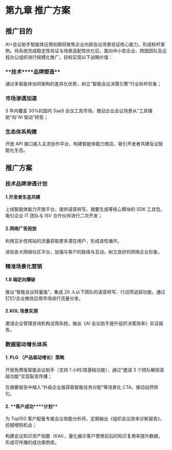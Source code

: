 # 第九章 推广方案

## 推广目的

AI+会议助手智能体应用初期将聚焦企业内部会议场景验证核心能力，形成标杆案例。待系统完成稳定性验证与场景适配性优化后，面向中小型企业、跨国团队及远程办公组织进行规模化推广，目标实现以下战略价值：

### **技术\*\***品牌塑造\*\*

通过多智能体协同架构的差异化优势，树立“智能会议决策引擎”行业标杆形象；

### **市场渗透加速**

3 年内覆盖 30%的国内 SaaS 会议工具市场，推动企业会议场景从“工具辅助”向“AI 驱动”转型；

### **生态体系构建**

开放 API 接口接入主流协作平台，构建智能体能力商店，吸引开发者共建会议智能化生态。

## 推广方案

### 技术品牌渗透计划

#### **1.开发者生态共建**

上线智能体能力开放平台，提供语音转写、摘要生成等核心模块的 SDK 工具包，吸引企业 IT 团队与 ISV 合作伙伴进行二次开发；

#### **2.网络广告投放**

利用互补性网站的流量获取更多潜在用户，形成良性循环。

进驻各大网络社区平台，加强与客户的联络与互动，树立良好的网络企业形象。

### 精准场景化营销

#### **1.B 端定向爆破**

推出“智能会议轻量版”，集成 20 人以下团队的语音转写、行动项追踪功能，通过钉钉/企业微信应用市场进行流量分发。

#### **2.KOL 场景实测**

邀请企业管理咨询机构试用系统，输出《AI 会议助手提升组织决策效率》实证报告。

### 数据驱动增长体系

#### **1.** **PLG** **（产品驱动增长）策略**

开放免费版智能会议助手（支持 1 小时/周基础功能），通过“邀请 3 个团队解锁高级功能”实现裂变传播；

在摘要报告中植入“升级企业版获取智能任务分配”等场景化 CTA，推动自然转化。

#### **2.** **客户成功\*\***计划\*\*

为 Top100 客户配备专属会议效能分析师，定期输出《组织会议效率诊断报告》，挖掘增购机会；

构建会议知识资产指数（KAI），量化展示客户使用前后的知识复用率提升数据，形成可传播的成功案例库。
